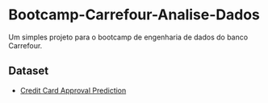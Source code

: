 # Bootcamp-Carrefour-Analise-Dados

Um simples projeto para o bootcamp de engenharia de dados do banco Carrefour.

## Dataset
* [Credit Card Approval Prediction](https://www.kaggle.com/rikdifos/credit-card-approval-prediction)
